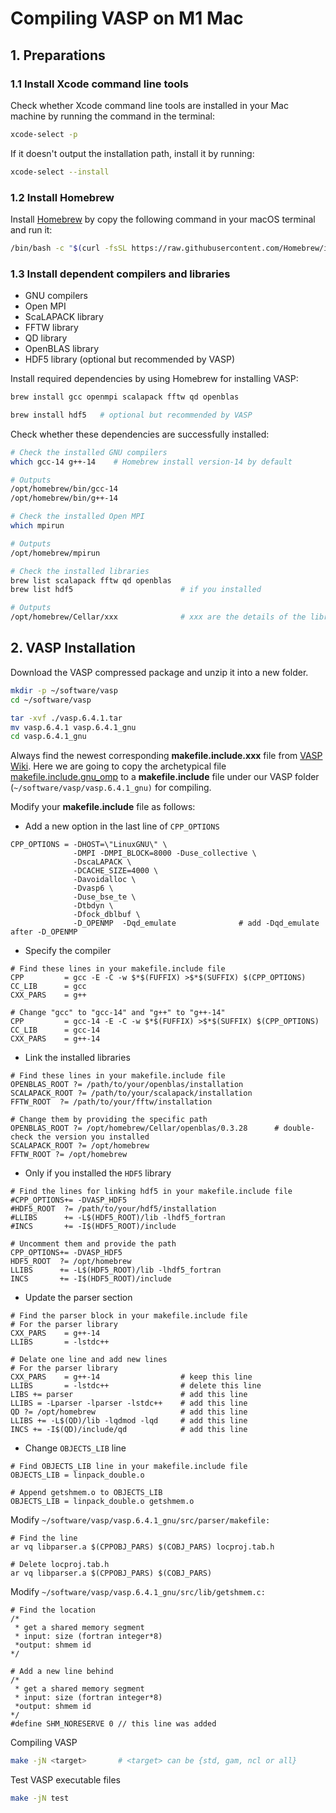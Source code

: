 # Compiling VASP on M1 Mac

## 1. Preparations

### 1.1 Install Xcode command line tools

Check whether Xcode command line tools are installed in your Mac machine by running the command in the terminal:

```bash
xcode-select -p
```

If it doesn't output the installation path, install it by running:

```bash
xcode-select --install
```

### 1.2 Install Homebrew

Install [Homebrew](https://brew.sh/) by copy the following command in your macOS terminal and run it:

```bash
/bin/bash -c "$(curl -fsSL https://raw.githubusercontent.com/Homebrew/install/HEAD/install.sh)"
```

### 1.3 Install dependent compilers and libraries

* GNU compilers
* Open MPI
* ScaLAPACK library
* FFTW library
* QD library
* OpenBLAS library
* HDF5 library (optional but recommended by VASP)

Install required dependencies by using Homebrew for installing VASP:

```bash
brew install gcc openmpi scalapack fftw qd openblas

brew install hdf5   # optional but recommended by VASP
```

Check whether these dependencies are successfully installed:

```bash
# Check the installed GNU compilers
which gcc-14 g++-14    # Homebrew install version-14 by default

# Outputs
/opt/homebrew/bin/gcc-14
/opt/homebrew/bin/g++-14
```

```bash
# Check the installed Open MPI
which mpirun

# Outputs
/opt/homebrew/mpirun
```

```bash
# Check the installed libraries
brew list scalapack fftw qd openblas
brew list hdf5                        # if you installed

# Outputs
/opt/homebrew/Cellar/xxx              # xxx are the details of the libraries
```

## 2. VASP Installation

Download the VASP compressed package and unzip it into a new folder.

```bash
mkdir -p ~/software/vasp
cd ~/software/vasp

tar -xvf ./vasp.6.4.1.tar
mv vasp.6.4.1 vasp.6.4.1_gnu
cd vasp.6.4.1_gnu
```

Always find the newest corresponding **makefile.include.xxx** file from [VASP Wiki](https://www.vasp.at/wiki/index.php/Makefile.include). Here we are going to copy the archetypical file[ makefile.include.gnu\_omp](https://www.vasp.at/wiki/index.php/Makefile.include.gnu\_omp) to a **makefile.include** file under our VASP folder (`~/software/vasp/vasp.6.4.1_gnu)` for compiling.

Modify your **makefile.include** file as follows:

* Add a new option in the last line of `CPP_OPTIONS`

```
CPP_OPTIONS = -DHOST=\"LinuxGNU\" \
              -DMPI -DMPI_BLOCK=8000 -Duse_collective \
              -DscaLAPACK \
              -DCACHE_SIZE=4000 \
              -Davoidalloc \
              -Dvasp6 \
              -Duse_bse_te \
              -Dtbdyn \
              -Dfock_dblbuf \
              -D_OPENMP  -Dqd_emulate              # add -Dqd_emulate after -D_OPENMP
```

* Specify the compiler

```
# Find these lines in your makefile.include file
CPP         = gcc -E -C -w $*$(FUFFIX) >$*$(SUFFIX) $(CPP_OPTIONS)
CC_LIB      = gcc
CXX_PARS    = g++

# Change "gcc" to "gcc-14" and "g++" to "g++-14"
CPP         = gcc-14 -E -C -w $*$(FUFFIX) >$*$(SUFFIX) $(CPP_OPTIONS)
CC_LIB      = gcc-14
CXX_PARS    = g++-14
```

* Link the installed libraries

```
# Find these lines in your makefile.include file
OPENBLAS_ROOT ?= /path/to/your/openblas/installation
SCALAPACK_ROOT ?= /path/to/your/scalapack/installation
FFTW_ROOT  ?= /path/to/your/fftw/installation

# Change them by providing the specific path
OPENBLAS_ROOT ?= /opt/homebrew/Cellar/openblas/0.3.28      # double-check the version you installed
SCALAPACK_ROOT ?= /opt/homebrew
FFTW_ROOT ?= /opt/homebrew
```

* Only if you installed the `HDF5` library

```
# Find the lines for linking hdf5 in your makefile.include file
#CPP_OPTIONS+= -DVASP_HDF5
#HDF5_ROOT  ?= /path/to/your/hdf5/installation
#LLIBS      += -L$(HDF5_ROOT)/lib -lhdf5_fortran
#INCS       += -I$(HDF5_ROOT)/include

# Uncomment them and provide the path
CPP_OPTIONS+= -DVASP_HDF5
HDF5_ROOT  ?= /opt/homebrew
LLIBS      += -L$(HDF5_ROOT)/lib -lhdf5_fortran
INCS       += -I$(HDF5_ROOT)/include
```

* Update the parser section&#x20;

```
# Find the parser block in your makefile.include file
# For the parser library
CXX_PARS    = g++-14
LLIBS       = -lstdc++

# Delate one line and add new lines
# For the parser library
CXX_PARS    = g++-14                  # keep this line
LLIBS       = -lstdc++                # delete this line
LIBS += parser                        # add this line
LLIBS = -Lparser -lparser -lstdc++    # add this line
QD ?= /opt/homebrew                   # add this line
LLIBS += -L$(QD)/lib -lqdmod -lqd     # add this line
INCS += -I$(QD)/include/qd            # add this line
```

* Change `OBJECTS_LIB` line

```
# Find OBJECTS_LIB line in your makefile.include file
OBJECTS_LIB = linpack_double.o

# Append getshmem.o to OBJECTS_LIB
OBJECTS_LIB = linpack_double.o getshmem.o
```

Modify `~/software/vasp/vasp.6.4.1_gnu/src/parser/makefile:`

```
# Find the line
ar vq libparser.a $(CPPOBJ_PARS) $(COBJ_PARS) locproj.tab.h

# Delete locproj.tab.h
ar vq libparser.a $(CPPOBJ_PARS) $(COBJ_PARS)
```

Modify `~/software/vasp/vasp.6.4.1_gnu/src/lib/getshmem.c:`

```
# Find the location
/*
 * get a shared memory segment
 * input: size (fortran integer*8)
 *output: shmem id
*/

# Add a new line behind
/*
 * get a shared memory segment
 * input: size (fortran integer*8)
 *output: shmem id
*/
#define SHM_NORESERVE 0 // this line was added
```

Compiling VASP

```bash
make -jN <target>       # <target> can be {std, gam, ncl or all}
```

Test VASP executable files

```bash
make -jN test
```









